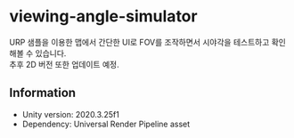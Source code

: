 # viewing-angle-simulator

URP 샘플을 이용한 맵에서 간단한 UI로 FOV를 조작하면서 시야각을 테스트하고 확인 해볼 수 있습니다.  
추후 2D 버전 또한 업데이트 예정.

## Information
 - Unity version: 2020.3.25f1
 - Dependency: Universal Render Pipeline asset
 
